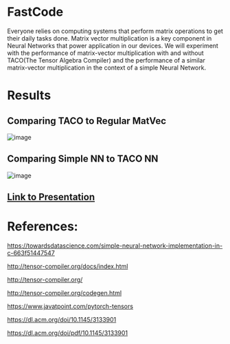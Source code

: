 # FastCode

Everyone relies on computing systems that perform matrix operations to get their daily tasks done.
Matrix vector multiplication is a key component in Neural Networks that power application in our devices.
We will experiment with the performance of matrix-vector multiplication with and without TACO(The Tensor Algebra Compiler) and the performance of a similar matrix-vector multiplication in the context of a simple Neural Network.

# Results

## Comparing TACO to Regular MatVec

![image](https://user-images.githubusercontent.com/98547057/236185914-3da2ff61-466f-4e08-b752-977f3f9ba0f5.png)

## Comparing Simple NN to TACO NN

![image](https://user-images.githubusercontent.com/98547057/236185779-01cec63a-a85b-4c81-9348-20cf01164a75.png)


## [Link to Presentation](https://drive.google.com/file/d/1aJwmptZ1-01uMo6yIULTPKlo5PAcS7gO/view?usp=share_link)

# References:

https://towardsdatascience.com/simple-neural-network-implementation-in-c-663f51447547

http://tensor-compiler.org/docs/index.html

http://tensor-compiler.org/

http://tensor-compiler.org/codegen.html

https://www.javatpoint.com/pytorch-tensors

https://dl.acm.org/doi/10.1145/3133901

https://dl.acm.org/doi/pdf/10.1145/3133901
